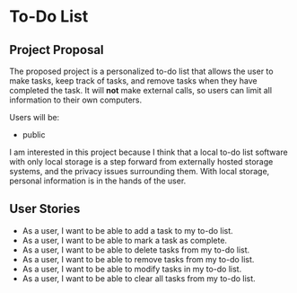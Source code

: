 # To-Do List

## Project Proposal

The proposed project is a personalized to-do list that allows the user to make tasks, keep track of tasks,
and remove tasks when they have completed the task. It will **not** make external calls, so users can limit 
all information to their own computers.

Users will be:
- public

I am interested in this project because I think that a local to-do list software with only local storage is
a step forward from externally hosted storage systems, and the privacy issues surrounding them. With local
storage, personal information is in the hands of the user.

## User Stories

- As a user, I want to be able to add a task to my to-do list.
- As a user, I want to be able to mark a task as complete.
- As a user, I want to be able to delete tasks from my to-do list.
- As a user, I want to be able to remove tasks from my to-do list.
- As a user, I want to be able to modify tasks in my to-do list.
- As a user, I want to be able to clear all tasks from my to-do list.
